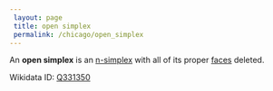 ```yaml
---
 layout: page
 title: open simplex
 permalink: /chicago/open_simplex
---
```

An **open simplex** is an [n-simplex](https://mathgloss.github.io/MathGloss/n-simplex) with all of its proper [faces](https://mathgloss.github.io/MathGloss/face_of_an_n-simplex) deleted.

Wikidata ID: [Q331350](https://www.wikidata.org/wiki/Q331350)